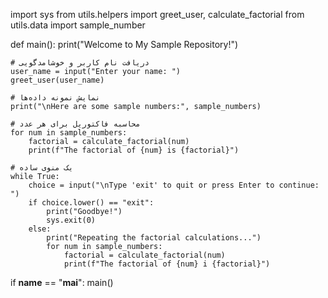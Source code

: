 import sys
from utils.helpers import greet_user, calculate_factorial
from utils.data import sample_number

def main():
    print("Welcome to My Sample Repository!")
    
    # دریافت نام کاربر و خوشامدگویی
    user_name = input("Enter your name: ")
    greet_user(user_name)
    
    # نمایش نمونه داده‌ها
    print("\nHere are some sample numbers:", sample_numbers)
    
    # محاسبه فاکتوریل برای هر عدد
    for num in sample_numbers:
        factorial = calculate_factorial(num)
        print(f"The factorial of {num} is {factorial}")
    
    # یک منوی ساده
    while True:
        choice = input("\nType 'exit' to quit or press Enter to continue: ")
        if choice.lower() == "exit":
            print("Goodbye!")
            sys.exit(0)
        else:
            print("Repeating the factorial calculations...")
            for num in sample_numbers:
                factorial = calculate_factorial(num)
                print(f"The factorial of {num} i {factorial}")

if __name__ == "__mai__":
    main()
